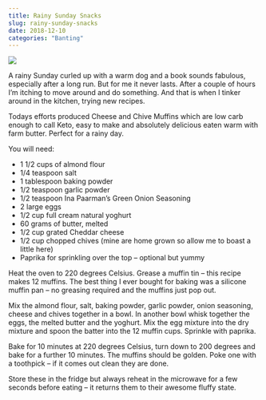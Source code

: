 ```yaml
---
title: Rainy Sunday Snacks
slug: rainy-sunday-snacks
date: 2018-12-10
categories: "Banting"
---
```


<img src="https://res.cloudinary.com/dy6grlu8z/image/upload/v1558841532/jbpjddovhfduzlya0aux.jpg"/>
<p><span>A rainy Sunday curled up with a warm dog and a book sounds fabulous, especially after</span> a<span> long run. But for me it never lasts. After a couple of hours I’m itching to move around and do something. And that is when I tinker around in the kitchen, trying new recipes.</span></p>
<p><span>Todays efforts produced Cheese and Chive Muffins which are low carb enough to call Keto, easy to make and absolutely delicious eaten warm with farm butter. Perfect for a rainy day.</span></p>
<p>You will need:</p>
<ul>
    <li>1 1/2 cups of almond flour</li>
    <li>1/4 teaspoon salt</li>
    <li>1 tablespoon baking powder</li>
    <li>1/2 teaspoon garlic powder</li>
    <li>1/2 teaspoon Ina Paarman’s Green Onion Seasoning</li>
    <li>2 large eggs</li>
    <li>1/2 cup full cream natural yoghurt</li>
    <li>60 grams of butter, melted</li>
    <li>1/2 cup grated Cheddar cheese</li>
    <li>1/2 cup chopped chives (mine are home grown so allow me to boast a little here)</li>
    <li>Paprika for sprinkling over the top – optional but yummy</li>
</ul>

<p><span>Heat the oven to 220 degrees Celsius. Grease a muffin tin – this recipe makes 12 muffins. The best thing I ever bought for baking was a silicone muffin pan – no greasing required and the muffins just pop out.</span></p>
<p><span>Mix the almond flour, salt, baking powder, garlic powder, onion seasoning, cheese and chives together in a bowl. In another bowl whisk together the eggs, the melted butter and the yoghurt. Mix the egg mixture into the dry mixture and spoon the batter into the 12 muffin cups. Sprinkle with paprika.</span></p>
<p><span>Bake for 10 minutes at 220 degrees Celsius, turn down to 200 degrees and bake for a further 10 minutes. The muffins should be golden. Poke one with a toothpick – if it comes out clean they are done.</span></p>
<p><span>Store these in the fridge but always reheat in the microwave for a few seconds before eating – it returns them to their awesome fluffy state.</span></p>
